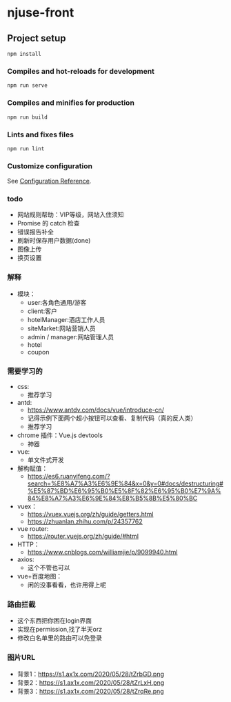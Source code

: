# njuse-front

## Project setup
```
npm install
```

### Compiles and hot-reloads for development
```
npm run serve
```

### Compiles and minifies for production
```
npm run build
```

### Lints and fixes files
```
npm run lint
```

### Customize configuration
See [Configuration Reference](https://cli.vuejs.org/config/).


### todo
- 网站规则帮助：VIP等级，网站入住须知
- Promise 的 catch 检查
- 错误报告补全
- 刷新时保存用户数据(done)
- 图像上传
- 换页设置
### 解释
- 模块：
    - user:各角色通用/游客
    - client:客户
    - hotelManager:酒店工作人员
    - siteMarket:网站营销人员
    - admin / manager:网站管理人员
    - hotel
    - coupon

### 需要学习的
- css:
    - 推荐学习
- antd:
    - https://www.antdv.com/docs/vue/introduce-cn/
    - 记得示例下面两个超小按钮可以查看、复制代码（真的反人类）
    - 推荐学习
- chrome 插件：Vue.js devtools
    - 神器
- vue:
    - 单文件式开发
- 解构赋值：
    - https://es6.ruanyifeng.com/?search=%E8%A7%A3%E6%9E%84&x=0&y=0#docs/destructuring#%E5%87%BD%E6%95%B0%E5%8F%82%E6%95%B0%E7%9A%84%E8%A7%A3%E6%9E%84%E8%B5%8B%E5%80%BC
- vuex：
    - https://vuex.vuejs.org/zh/guide/getters.html
    - https://zhuanlan.zhihu.com/p/24357762
- vue router:
    - https://router.vuejs.org/zh/guide/#html
- HTTP：
    - https://www.cnblogs.com/williamjie/p/9099940.html
- axios:
    - 这个不管也可以
- vue+百度地图：
    - 闲的没事看看，也许用得上呢


### 路由拦截
- 这个东西把你困在login界面
- 实现在permission,找了半天orz
- 修改白名单里的路由可以免登录

### 图片URL
- 背景1：https://s1.ax1x.com/2020/05/28/tZrbGD.png
- 背景2：https://s1.ax1x.com/2020/05/28/tZrLxH.png
- 背景3：https://s1.ax1x.com/2020/05/28/tZrqRe.png